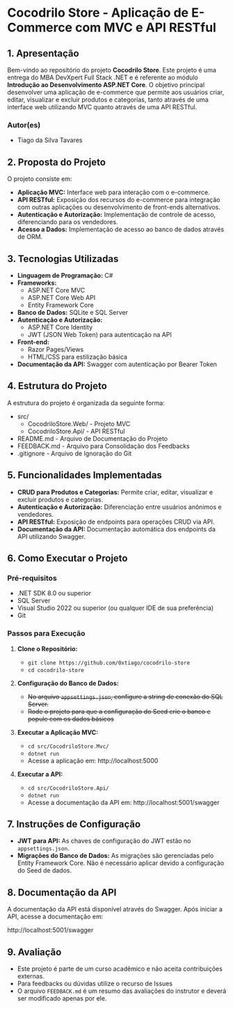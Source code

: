 # **Cocodrilo Store - Aplicação de E-Commerce com MVC e API RESTful**

## **1. Apresentação**

Bem-vindo ao repositório do projeto **Cocodrilo Store**. Este projeto é uma entrega do MBA DevXpert Full Stack .NET e é referente ao módulo **Introdução ao Desenvolvimento ASP.NET Core**.
O objetivo principal desenvolver uma aplicação de e-commerce que permite aos usuários criar, editar, visualizar e excluir produtos e categorias, tanto através de uma interface web utilizando MVC quanto através de uma API RESTful.

### **Autor(es)**
- Tiago da Silva Tavares

## **2. Proposta do Projeto**

O projeto consiste em:

- **Aplicação MVC:** Interface web para interação com o e-commerce.
- **API RESTful:** Exposição dos recursos do e-commerce para integração com outras aplicações ou desenvolvimento de front-ends alternativos.
- **Autenticação e Autorização:** Implementação de controle de acesso, diferenciando para os vendedores.
- **Acesso a Dados:** Implementação de acesso ao banco de dados através de ORM.

## **3. Tecnologias Utilizadas**

- **Linguagem de Programação:** C#
- **Frameworks:**
    - ASP.NET Core MVC
    - ASP.NET Core Web API
    - Entity Framework Core
- **Banco de Dados:** SQLite e SQL Server
- **Autenticação e Autorização:**
    - ASP.NET Core Identity
    - JWT (JSON Web Token) para autenticação na API
- **Front-end:**
    - Razor Pages/Views
    - HTML/CSS para estilização básica
- **Documentação da API:** Swagger com autenticação por Bearer Token

## **4. Estrutura do Projeto**

A estrutura do projeto é organizada da seguinte forma:


- src/
    - CocodriloStore.Web/ - Projeto MVC
    - CocodriloStore.Api/ - API RESTful
- README.md - Arquivo de Documentação do Projeto
- FEEDBACK.md - Arquivo para Consolidação dos Feedbacks
- .gitignore - Arquivo de Ignoração do Git

## **5. Funcionalidades Implementadas**

- **CRUD para Produtos e Categorias:** Permite criar, editar, visualizar e excluir produtos e categorias.
- **Autenticação e Autorização:** Diferenciação entre usuários anônimos e vendedores.
- **API RESTful:** Exposição de endpoints para operações CRUD via API.
- **Documentação da API:** Documentação automática dos endpoints da API utilizando Swagger.

## **6. Como Executar o Projeto**

### **Pré-requisitos**

- .NET SDK 8.0 ou superior
- SQL Server
- Visual Studio 2022 ou superior (ou qualquer IDE de sua preferência)
- Git

### **Passos para Execução**

1. **Clone o Repositório:**
    - `git clone https://github.com/0xtiago/cocodrilo-store`
    - `cd cocodrilo-store`

2. **Configuração do Banco de Dados:**
    - ~~No arquivo `appsettings.json`, configure a string de conexão do SQL Server.~~
    - ~~Rode o projeto para que a configuração do Seed crie o banco e popule com os dados básicos~~

3. **Executar a Aplicação MVC:**
    - `cd src/CocodriloStore.Mvc/`
    - `dotnet run`
    - Acesse a aplicação em: http://localhost:5000

4. **Executar a API:**
    - `cd src/CocodriloStore.Api/`
    - `dotnet run`
    - Acesse a documentação da API em: http://localhost:5001/swagger

## **7. Instruções de Configuração**

- **JWT para API:** As chaves de configuração do JWT estão no `appsettings.json`.
- **Migrações do Banco de Dados:** As migrações são gerenciadas pelo Entity Framework Core. Não é necessário aplicar devido a configuração do Seed de dados.

## **8. Documentação da API**

A documentação da API está disponível através do Swagger. Após iniciar a API, acesse a documentação em:

http://localhost:5001/swagger

## **9. Avaliação**

- Este projeto é parte de um curso acadêmico e não aceita contribuições externas.
- Para feedbacks ou dúvidas utilize o recurso de Issues
- O arquivo `FEEDBACK.md` é um resumo das avaliações do instrutor e deverá ser modificado apenas por ele.
